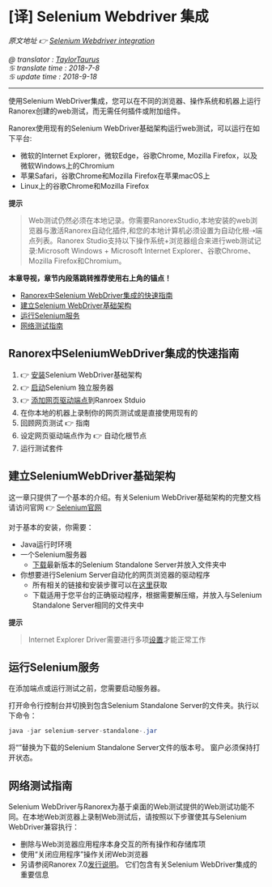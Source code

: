 # [译] Selenium Webdriver 集成

*原文地址 👉 [Selenium Webdriver integration][0]*

*@ translator : [TaylorTaurus](https://github.com/taylortaurus)*    
*♋ translate time : 2018-7-8*    
*♋ update time : 2018-9-18*  

---

使用Selenium WebDriver集成，您可以在不同的浏览器、操作系统和机器上运行Ranorex创建的web测试，而无需任何插件或附加组件。

Ranorex使用现有的Selenium WebDriver基础架构运行web测试，可以运行在如下平台:

- 微软的Internet Explorer，微软Edge，谷歌Chrome, Mozilla Firefox，以及微软Windows上的Chromium
- 苹果Safari，谷歌Chrome和Mozilla Firefox在苹果macOS上
- Linux上的谷歌Chrome和Mozilla Firefox

**提示** 
> Web测试仍然必须在本地记录。你需要RanorexStudio,本地安装的web浏览器与激活Ranorex自动化插件,和您的本地计算机必须设置为自动化根⇢端点列表。Ranorex Studio支持以下操作系统+浏览器组合来进行web测试记录:Microsoft Windows + Microsoft Internet Explorer、谷歌Chrome、Mozilla Firefox和Chromium。


**本章导视，章节内段落跳转推荐使用右上角的锚点！**

- [Ranorex中Selenium WebDriver集成的快速指南](#Ranorex中SeleniumWebDriver集成的快速指南)
- [建立Selenium WebDriver基础架构](#建立SeleniumWebDriver基础架构)
- [运行Selenium服务](#运行Selenium服务)
- [网络测试指南](#网络测试指南)


## Ranorex中SeleniumWebDriver集成的快速指南

1. 👉 [安装](#建立SeleniumWebDriver基础架构)Selenium WebDriver基础架构
2. 👉 [启动](#运行Selenium服务)Selenium 独立服务器
3. 👉 [添加网页驱动端点][5]到Ranroex Stduio
4. 在你本地的机器上录制你的网页测试或是直接使用现有的
5. 回顾网页测试 👉 指南
6. 设定网页驱动端点作为 👉 自动化根节点
7. 运行测试套件

## 建立SeleniumWebDriver基础架构

这一章只提供了一个基本的介绍。有关Selenium WebDriver基础架构的完整文档请访问官网 👉 [Selenium官网][1]

对于基本的安装，你需要：

- Java运行时环境
- 一个Selenium服务器  
    - [下载][3]最新版本的Selenium Standalone Server并放入文件夹中
- 你想要进行Selenium Server自动化的网页浏览器的驱动程序
    - 所有相关的链接和安装步骤可以在[这里][2]获取 
    - 下载适用于您平台的正确驱动程序，根据需要解压缩，并放入与Selenium Standalone Server相同的文件夹中

**提示**  
> Internet Explorer Driver需要进行多项[设置][3]才能正常工作

## 运行Selenium服务

在添加端点或运行测试之前，您需要启动服务器。

打开命令行控制台并切换到包含Selenium Standalone Server的文件夹。执行以下命令：

```java
java -jar selenium-server-standalone-.jar
```

将“”替换为下载的Selenium Standalone Server文件的版本号。 窗户必须保持打开状态。

## 网络测试指南

Selenium WebDriver与Ranorex为基于桌面的Web测试提供的Web测试功能不同。在本地Web浏览器上录制Web测试后，请按照以下步骤使其与Selenium WebDriver兼容执行：

- 删除与Web浏览器应用程序本身交互的所有操作和存储库项
- 使用“关闭应用程序”操作关闭Web浏览器
- 另请参阅Ranorex 7.0[发行说明][4]。 它们包含有关Selenium WebDriver集成的重要信息




[0]: https://www.ranorex.com/help/latest/interfaces-connectivity/selenium-webdriver-integration/
[1]: http://www.seleniumhq.org/
[2]: http://www.seleniumhq.org/download/
[3]: https://github.com/SeleniumHQ/selenium/wiki/InternetExplorerDriver#required-configuration
[4]: http://release-notes.html/#c16310
[5]: ..\\..\\..\\Web_and_mobile_testing/Endpoints/[译]添加一个WebDriver端点.html

